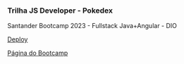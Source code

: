 ### Trilha JS Developer - Pokedex

Santander Bootcamp 2023 - Fullstack Java+Angular - DIO

[Deploy](
https://pokedex-dio-giselle.vercel.app/) 

[Página do Bootcamp ](https://web.dio.me/track/bf7abb82-1324-4074-9949-f474a1a911fe
)
